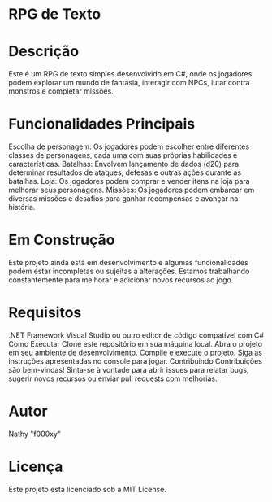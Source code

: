 # RPG de Texto
# Descrição
Este é um RPG de texto simples desenvolvido em C#, onde os jogadores podem explorar um mundo de fantasia, interagir com NPCs, lutar contra monstros e completar missões.

# Funcionalidades Principais
Escolha de personagem: Os jogadores podem escolher entre diferentes classes de personagens, cada uma com suas próprias habilidades e características.
Batalhas: Envolvem lançamento de dados (d20) para determinar resultados de ataques, defesas e outras ações durante as batalhas.
Loja: Os jogadores podem comprar e vender itens na loja para melhorar seus personagens.
Missões: Os jogadores podem embarcar em diversas missões e desafios para ganhar recompensas e avançar na história.

# Em Construção
Este projeto ainda está em desenvolvimento e algumas funcionalidades podem estar incompletas ou sujeitas a alterações. Estamos trabalhando constantemente para melhorar e adicionar novos recursos ao jogo.

# Requisitos
.NET Framework
Visual Studio ou outro editor de código compatível com C#
Como Executar
Clone este repositório em sua máquina local.
Abra o projeto em seu ambiente de desenvolvimento.
Compile e execute o projeto.
Siga as instruções apresentadas no console para jogar.
Contribuindo
Contribuições são bem-vindas! Sinta-se à vontade para abrir issues para relatar bugs, sugerir novos recursos ou enviar pull requests com melhorias.

# Autor
Nathy "f000xy"

# Licença
Este projeto está licenciado sob a MIT License.
